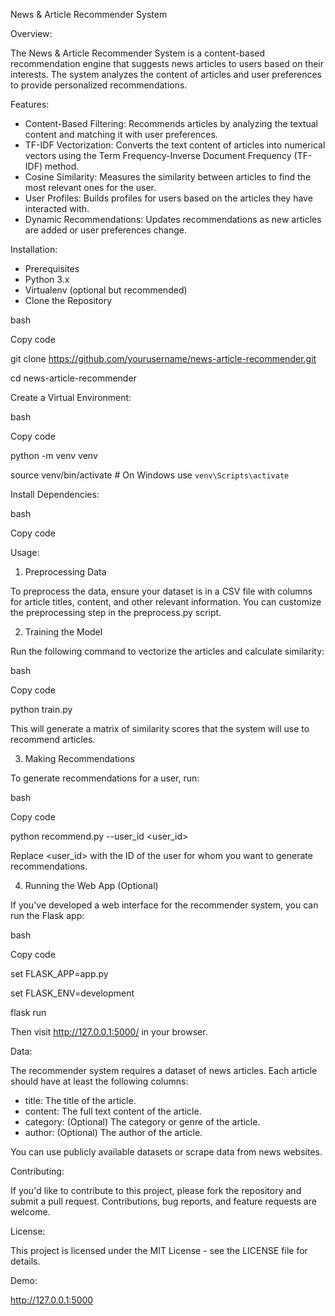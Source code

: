 News & Article Recommender System


Overview:

The News & Article Recommender System is a content-based recommendation engine that suggests news articles to users based on their interests. The system analyzes the content of articles and user preferences to provide personalized recommendations.

Features:

- Content-Based Filtering: Recommends articles by analyzing the textual content and matching it with user preferences.
- TF-IDF Vectorization: Converts the text content of articles into numerical vectors using the Term Frequency-Inverse Document Frequency (TF-IDF) method.
- Cosine Similarity: Measures the similarity between articles to find the most relevant ones for the user.
- User Profiles: Builds profiles for users based on the articles they have interacted with.
- Dynamic Recommendations: Updates recommendations as new articles are added or user preferences change.


Installation:

- Prerequisites
- Python 3.x
- Virtualenv (optional but recommended)
- Clone the Repository
  
bash

Copy code

git clone https://github.com/yourusername/news-article-recommender.git

cd news-article-recommender

Create a Virtual Environment:

bash

Copy code

python -m venv venv

source venv/bin/activate  # On Windows use `venv\Scripts\activate`

Install Dependencies:

bash

Copy code

Usage:

1. Preprocessing Data
   
To preprocess the data, ensure your dataset is in a CSV file with columns for article titles, content, and other relevant information. You can customize the preprocessing step in the preprocess.py script.

2. Training the Model
   
Run the following command to vectorize the articles and calculate similarity:

bash

Copy code

python train.py

This will generate a matrix of similarity scores that the system will use to recommend articles.

3. Making Recommendations
   
To generate recommendations for a user, run:

bash

Copy code

python recommend.py --user_id <user_id>

Replace <user_id> with the ID of the user for whom you want to generate recommendations.

4. Running the Web App (Optional)

If you've developed a web interface for the recommender system, you can run the Flask app:

bash

Copy code

set FLASK_APP=app.py

set FLASK_ENV=development

flask run

Then visit http://127.0.0.1:5000/ in your browser.

               
Data:

The recommender system requires a dataset of news articles. Each article should have at least the following columns:

- title: The title of the article.
- content: The full text content of the article.
- category: (Optional) The category or genre of the article.
- author: (Optional) The author of the article.

You can use publicly available datasets or scrape data from news websites.


Contributing:

If you'd like to contribute to this project, please fork the repository and submit a pull request. Contributions, bug reports, and feature requests are welcome.


License:

This project is licensed under the MIT License - see the LICENSE file for details.


Demo:

http://127.0.0.1:5000 










